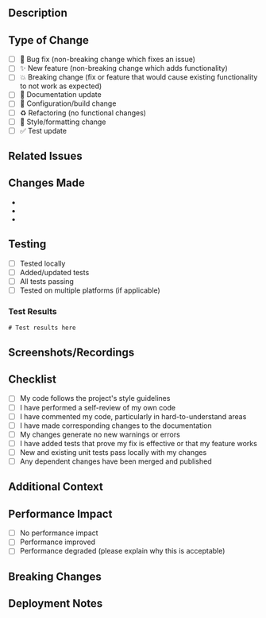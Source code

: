 ## Description

<!-- Provide a brief description of your changes -->

## Type of Change

<!-- Mark the relevant option with an 'x' -->

- [ ] 🐛 Bug fix (non-breaking change which fixes an issue)
- [ ] ✨ New feature (non-breaking change which adds functionality)
- [ ] 💥 Breaking change (fix or feature that would cause existing functionality to not work as expected)
- [ ] 📝 Documentation update
- [ ] 🔧 Configuration/build change
- [ ] ♻️ Refactoring (no functional changes)
- [ ] 🎨 Style/formatting change
- [ ] ✅ Test update

## Related Issues

<!-- Link to related issues: Fixes #123, Closes #456 -->

## Changes Made

<!-- List the specific changes made in this PR -->

- 
- 
- 

## Testing

<!-- Describe how you tested these changes -->

- [ ] Tested locally
- [ ] Added/updated tests
- [ ] All tests passing
- [ ] Tested on multiple platforms (if applicable)

### Test Results

<!-- Paste test output or describe manual testing performed -->

```
# Test results here
```

## Screenshots/Recordings

<!-- If applicable, add screenshots or recordings to demonstrate the changes -->

## Checklist

<!-- Mark completed items with an 'x' -->

- [ ] My code follows the project's style guidelines
- [ ] I have performed a self-review of my own code
- [ ] I have commented my code, particularly in hard-to-understand areas
- [ ] I have made corresponding changes to the documentation
- [ ] My changes generate no new warnings or errors
- [ ] I have added tests that prove my fix is effective or that my feature works
- [ ] New and existing unit tests pass locally with my changes
- [ ] Any dependent changes have been merged and published

## Additional Context

<!-- Add any other context about the PR here -->

## Performance Impact

<!-- Describe any performance implications of your changes -->

- [ ] No performance impact
- [ ] Performance improved
- [ ] Performance degraded (please explain why this is acceptable)

## Breaking Changes

<!-- If this is a breaking change, describe the impact and migration path -->

## Deployment Notes

<!-- Note any special deployment considerations -->

